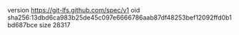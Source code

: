 version https://git-lfs.github.com/spec/v1
oid sha256:13dbd6ca983b25de45c097e6666786aab87df48253bef12092ffd0b1bd687bce
size 28317

